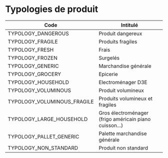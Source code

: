 # Typologies de produit


Code| Intitulé 
---------|----------
TYPOLOGY_DANGEROUS| Produit dangereux
TYPOLOGY_FRAGILE| Produits fragiles
TYPOLOGY_FRESH| Frais
TYPOLOGY_FROZEN| Surgelés
TYPOLOGY_GENERIC| Marchandise générale
TYPOLOGY_GROCERY| Epicerie
TYPOLOGY_HOUSEHOLD| Electroménager D3E
TYPOLOGY_VOLUMINOUS| Produit volumineux
TYPOLOGY_VOLUMINOUS_FRAGILE| Produits volumineux et fragiles
TYPOLOGY_LARGE_HOUSEHOLD| Gros électroménager (frigo américain piano cuisson...)
TYPOLOGY_PALLET_GENERIC| Palette marchandise générale
TYPOLOGY_NON_STANDARD| Produit non standard